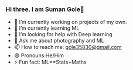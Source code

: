 ### Hi three. I am Suman Gole👋

- 🔭 I’m currently working on projects of my own.
- 🌱 I’m currently learning ML 
- 🤔 I’m looking for help with Deep learning
- 💬 Ask me about photography and ML
- 📫 How to reach me: gole35830@gmail.com
- 😄 Pronouns:He/Him
- ⚡ Fun fact: ML==Stats+Maths
